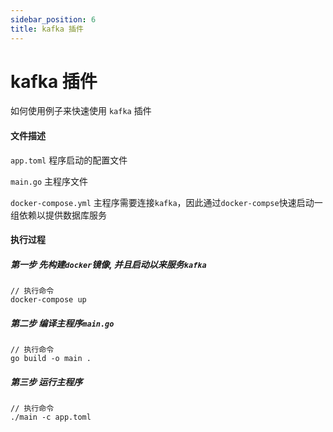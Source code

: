 ```yaml
---
sidebar_position: 6
title: kafka 插件
---
```


# kafka 插件
如何使用例子来快速使用 `kafka` 插件

#### 文件描述
`app.toml` 程序启动的配置文件

`main.go`  主程序文件

`docker-compose.yml` 主程序需要连接`kafka`，因此通过`docker-compse`快速启动一组依赖以提供数据库服务

#### 执行过程
##### 第一步 先构建`docker`镜像, 并且启动以来服务`kafka`
```
// 执行命令
docker-compose up
```
##### 第二步 编译主程序`main.go`
```
// 执行命令
go build -o main .
```

##### 第三步 运行主程序
```
// 执行命令
./main -c app.toml
```